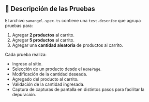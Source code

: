 
## 🧪 Descripción de las Pruebas

El archivo `sanangel.spec.ts` contiene una `test.describe` que agrupa pruebas para:

1. Agregar **2 productos** al carrito.
2. Agregar **5 productos** al carrito.
3. Agregar una **cantidad aleatoria** de productos al carrito.

Cada prueba realiza:
- Ingreso al sitio.
- Selección de un producto desde el `HomePage`.
- Modificación de la cantidad deseada.
- Agregado del producto al carrito.
- Validación de la cantidad ingresada.
- Captura de capturas de pantalla en distintos pasos para facilitar la depuración.

